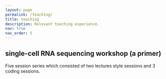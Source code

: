 ```yaml
---
layout: page
permalink: /teaching/
title: teaching
description: Relevant teaching experience.
nav: true
nav_order: 5
---
```


## single-cell RNA sequencing workshop (a primer)

Five session series which consisted of two lectures style sessions and 3 coding sessions. 